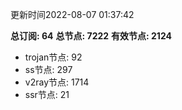 更新时间2022-08-07 01:37:42

**总订阅: 64**
**总节点: 7222**
**有效节点: 2124**
- trojan节点: 92
- ss节点: 297
- v2ray节点: 1714
- ssr节点: 21
